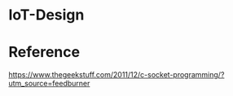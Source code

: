 # IoT-Design
# Reference
https://www.thegeekstuff.com/2011/12/c-socket-programming/?utm_source=feedburner
